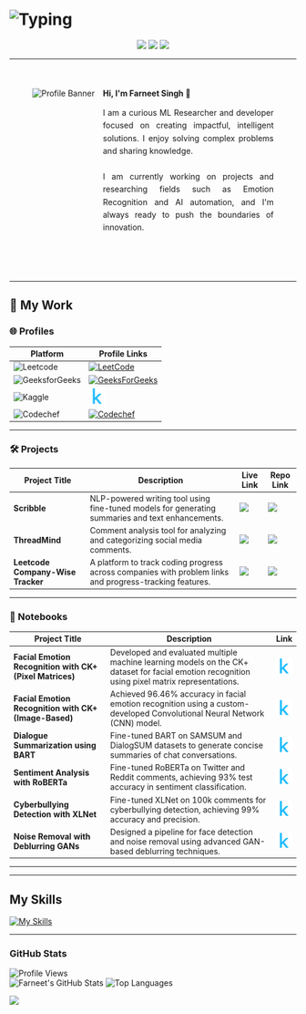 # ![Typing](https://readme-typing-svg.demolab.com?font=Fira+Code&weight=500&size=26&pause=1000&color=FFCC00&center=true&vCenter=true&width=550&lines=The+Force+will+be+with+you%2C+always.)


<div align="center">

[![](https://skillicons.dev/icons?i=linkedin)](https://www.linkedin.com/in/farneet-singh-6b155b208/)
[![](https://skillicons.dev/icons?i=github)](https://github.com/farneet24)
[![](https://skillicons.dev/icons?i=webflow)](https://farneet-singh.webflow.io/)

</div>

---
<br>

<div style="display: flex; flex-wrap: wrap; padding: 20px;">
  <img width="100%" height="auto" src="star-wars-gif-1.gif" alt="Profile Banner" style="margin-left: 20px; margin-bottom: 10px; flex: 1;">
  <div style="flex: 1; min-width: 300px; padding-right: 20px;">
    <h4 style="margin-top: 0; margin-bottom: 15px;">Hi, I'm Farneet Singh 👋</h4>
    <p style="text-align: justify; line-height: 1.6;">
      I am a curious ML Researcher and developer focused on creating impactful, intelligent solutions. I enjoy solving complex problems and sharing knowledge.
      <br><br>
      I am currently working on projects and researching fields such as Emotion Recognition and AI automation, and I'm always ready to push the boundaries of innovation.
    </p>
  </div>
</div>
<br>
<br>

---

## 🚀 My Work

### 🌐 Profiles

| Platform | Profile Links |
|----------|---------------|
| ![Leetcode](https://img.shields.io/badge/Leetcode-%231D4350.svg?style=for-the-badge&logo=leetcode&logoColor=yellow)  | [<img src="https://upload.wikimedia.org/wikipedia/commons/8/8e/LeetCode_Logo_1.png" alt="LeetCode" width="30"/>](https://leetcode.com/u/farneetsinghabhi/) |
| ![GeeksforGeeks](https://img.shields.io/badge/GeeksforGeeks-%2300C853.svg?style=for-the-badge&logo=geeksforgeeks&logoColor=white) | [<img src="https://cdn-1.webcatalog.io/catalog/geeksforgeeks/geeksforgeeks-icon-filled-256.png?v=1714774463254" alt="GeeksForGeeks" width="30"/>](https://www.geeksforgeeks.org/user/farneetsinghabhi/) |
| ![Kaggle](https://img.shields.io/badge/Kaggle-%2306B6D4.svg?style=for-the-badge&logo=kaggle&logoColor=white)        | [<img src="kaggle-logo-new.png" alt="Kaggle" width="30"/>](https://www.kaggle.com/farneetsingh24) |
| ![Codechef](https://img.shields.io/badge/CodeChef-%230DB7ED.svg?style=for-the-badge&logo=codechef&logoColor=white) | [<img src="https://image.pngaaa.com/134/6179134-middle.png" alt="Codechef" width="30"/>](https://www.codechef.com/users/farneetsingh) |

---

### 🛠️ Projects

| Project Title | Description | Live Link | Repo Link |
|---------------|-------------|-----------|-----------|
| **Scribble** | NLP-powered writing tool using fine-tuned models for generating summaries and text enhancements. | [![](https://skillicons.dev/icons?i=react)](https://scribble-farneet.vercel.app/) | [![](https://skillicons.dev/icons?i=github)](https://github.com/farneet24/Scribble) |
| **ThreadMind** | Comment analysis tool for analyzing and categorizing social media comments. | [![](https://skillicons.dev/icons?i=react)](https://thread-mind.vercel.app/) | [![](https://skillicons.dev/icons?i=github)](https://github.com/farneet24/ThreadMind) |
| **Leetcode Company-Wise Tracker** | A platform to track coding progress across companies with problem links and progress-tracking features. | [![](https://skillicons.dev/icons?i=react)](https://company-wise-leetcode-farneet.netlify.app/) | [![](https://skillicons.dev/icons?i=github)](https://github.com/farneet24/Leetcode-Company-Wise-Questions-Website) |

---

### 📓 Notebooks

| **Project Title** | **Description** | **Link** |
|------------------|-----------------|----------|
| **Facial Emotion Recognition with CK+ (Pixel Matrices)** | Developed and evaluated multiple machine learning models on the CK+ dataset for facial emotion recognition using pixel matrix representations. | [<img src="kaggle-logo-new.png" alt="Kaggle" width="30"/>](https://www.kaggle.com/code/farneetsingh24/ck-pixel-facial-emotion-recognition) |
| **Facial Emotion Recognition with CK+ (Image-Based)** | Achieved 96.46% accuracy in facial emotion recognition using a custom-developed Convolutional Neural Network (CNN) model. | [<img src="kaggle-logo-new.png" alt="Kaggle" width="30"/>](https://www.kaggle.com/code/farneetsingh24/ck-facial-emotion-recognition-96-46-accuracy) |
| **Dialogue Summarization using BART** | Fine-tuned BART on SAMSUM and DialogSUM datasets to generate concise summaries of chat conversations. | [<img src="kaggle-logo-new.png" alt="Kaggle" width="30"/>](https://www.kaggle.com/code/farneetsingh24/fine-tuned-bart-for-dialogue-summary) |
| **Sentiment Analysis with RoBERTa** | Fine-tuned RoBERTa on Twitter and Reddit comments, achieving 93% test accuracy in sentiment classification. | [<img src="kaggle-logo-new.png" alt="Kaggle" width="30"/>](https://www.kaggle.com/code/farneetsingh24/sentiment-analysis-93-6-test-accuracy) |
| **Cyberbullying Detection with XLNet** | Fine-tuned XLNet on 100k comments for cyberbullying detection, achieving 99% accuracy and precision. | [<img src="kaggle-logo-new.png" alt="Kaggle" width="30"/>](https://www.kaggle.com/code/farneetsingh24/cyberbullying-classification-fine-tuning-xlnet) |
| **Noise Removal with Deblurring GANs** | Designed a pipeline for face detection and noise removal using advanced GAN-based deblurring techniques. | [<img src="kaggle-logo-new.png" alt="Kaggle" width="30"/>](https://www.kaggle.com/code/farneetsingh24/noise-removal-gans-pipeline) |





---

---

## My Skills
[![My Skills](https://skillicons.dev/icons?i=python,c,cpp,js,pytorch,tensorflow,react,django,nextjs,postgres,r,sklearn,mysql,flask,gcp,aws,opencv,selenium,docker,git,bootstrap,arduino,raspberrypi)](https://skillicons.dev)

---

### GitHub Stats
![Profile Views](https://komarev.com/ghpvc/?username=farneet24&label=Profile%20views&color=0e75b6&style=for-the-badge)
<br>
![Farneet's GitHub Stats](https://github-readme-stats.vercel.app/api?username=farneet24&show_icons=true&theme=radical)
![Top Languages](https://github-readme-stats.vercel.app/api/top-langs/?username=farneet24&layout=compact&theme=radical&hide=jupyter%20notebook)

![](https://raw.githubusercontent.com/mayhemantt/mayhemantt/Update/svg/Bottom.svg)

